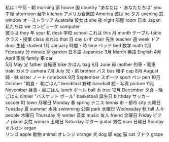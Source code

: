 私は	I		午前・朝	morning		家	house		国	country
"あなたは・
あなたたちは"	you		午後	afternoon		台所	kitchen		アメリカ合衆国	America
彼は	he		夕方	evening		窓	window		オーストラリア	Australia
彼女は	she		夜	night		部屋	room		日本	Japan
私たちは	we					コンピュータ	computer			
彼らは	they		年	year		机	desk		学校	school
これは	this		月	month		テーブル	table		クラス・授業	class
あれは	that		日	day		いす	chair		先生	teacher
			週	week		ドア	door		生徒	student
1月	January		時間・時	time		ベッド	bed		数学	math
2月	February		分	minute		庭	garden		日本語	Japanese
3月	March								英語	English
4月	April		家族	family		車	car			
5月	May		父	father		自転車	bike		かばん	bag
6月	June		母	mother		列車・電車	train		カメラ	camera
7月	July		兄・弟	brother		バス	bus		帽子	cap
8月	August		姉・妹	sister					ノート	notebook
9月	September					スポーツ	sport		ペン	pen
10月	October		"朝食・
朝ごはん"	breakfast		野球	baseball		絵・写真	picture
11月	November		昼食・昼ごはん	lunch		ボール	ball		木	tree
12月	December		夕食・晩ごはん	dinner		"バスケット
ボール"	basketball		誕生日	birthday
						サッカー	soccer		町	town
月曜日	Monday		春	spring		テニス	tennis		市・都市	city
火曜日	Tuesday		夏	summer		水泳	swimming		公園	park
水曜日	Wednesday		秋	fall					人々	people
木曜日	Thursday		冬	winter		音楽	music		友人	friend
金曜日	Friday					ピアノ	piano		女性	woman
土曜日	Saturday					ギター	guitar		男性	man
日曜日	Sunday					オルガン	organ			
									リンゴ	apple
						動物	animal		オレンジ	orange
						犬	dog		卵	egg
						猫	cat		ブドウ	grape
